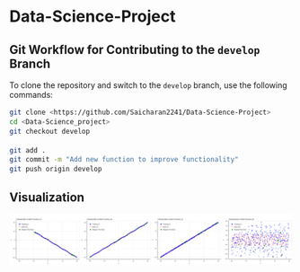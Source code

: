# Data-Science-Project
## Git Workflow for Contributing to the `develop` Branch


To clone the repository and switch to the `develop` branch, use the following commands:

```bash
git clone <https://github.com/Saicharan2241/Data-Science-Project>
cd <Data-Science_project>
git checkout develop

git add .
git commit -m "Add new function to improve functionality"
git push origin develop
```

## Visualization
![Hosted Image](https://github.com/Saicharan2241/Data-Science-Project/blob/main/bokeh_plot.png)
